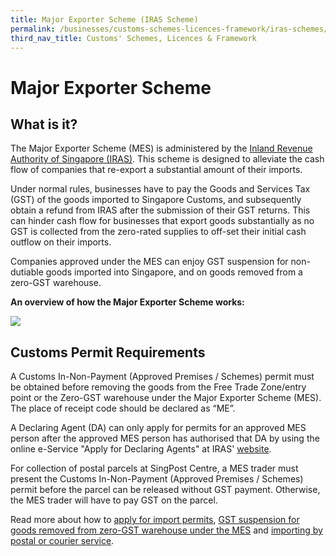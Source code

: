 ```yaml
---
title: Major Exporter Scheme (IRAS Scheme)
permalink: /businesses/customs-schemes-licences-framework/iras-schemes/major-exporter-scheme
third_nav_title: Customs' Schemes, Licences & Framework
---
```


# Major Exporter Scheme

## What is it?

The Major Exporter Scheme (MES) is administered by the  [Inland Revenue Authority of Singapore (IRAS)](https://www.iras.gov.sg/irashome/Schemes/GST/Major-Exporter-Scheme--MES-/). This scheme is designed to alleviate the cash flow of companies that re-export a substantial amount of their imports.

Under normal rules, businesses have to pay the Goods and Services Tax (GST) of the goods imported to Singapore Customs, and subsequently obtain a refund from IRAS after the submission of their GST returns. This can hinder cash flow for businesses that export goods substantially as no GST is collected from the zero-rated supplies to off-set their initial cash outflow on their imports.

Companies approved under the MES can enjoy GST suspension for non-dutiable goods imported into Singapore, and on goods removed from a zero-GST warehouse.

**An overview of how the Major Exporter Scheme works:**

![](https://www.customs.gov.sg/-/media/cus/images/business/major-exporter-scheme.jpg)

## Customs Permit Requirements

A Customs In-Non-Payment (Approved Premises / Schemes) permit must be obtained before removing the goods from the Free Trade Zone/entry point or the Zero-GST warehouse under the Major Exporter Scheme (MES). The place of receipt code should be declared as “ME”.

A Declaring Agent (DA) can only apply for permits for an approved MES person after the approved MES person has authorised that DA by using the online e-Service "Apply for Declaring Agents" at IRAS'  [website](https://www.iras.gov.sg/irashome/Schemes/GST/Major-Exporter-Scheme--MES-/).

For collection of postal parcels at  SingPost Centre, a MES trader must present the Customs In-Non-Payment (Approved Premises / Schemes) permit before the parcel can be released without GST payment. Otherwise, the MES trader will have to pay GST on the parcel.

Read more about how to  [apply for import permits](/businesses/importing-goods/import-procedures/),  [GST suspension for goods removed from zero-GST warehouse under the MES](/news-and-media/circulars/2007-05-28-Circular122007.pdf) and [importing by postal or courier service](/businesses/importing-goods/import-procedures/importing-by-post-or-courier-service).
